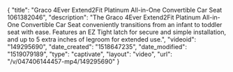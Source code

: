 {
    "title": "Graco 4Ever Extend2Fit Platinum All-in-One Convertible Car Seat 1061382046",
    "description": "The Graco 4Ever Extend2Fit Platinum All-in-One Convertible Car Seat conveniently transitions from an infant to toddler seat with ease. Features an EZ Tight latch for secure and simple installation, and up to 5 extra inches of legroom for extended use.",
    "videoid": "149295690",
    "date_created": "1518647235",
    "date_modified": "1519079189",
    "type": "captivate",
    "layout": "video",
    "url": "\/v\/047406144457-mp4\/149295690"
}